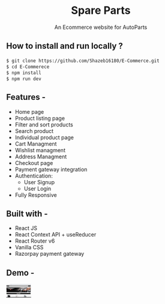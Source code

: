 <div align="center">
  <h1>Spare Parts</h1>
  
  An Ecommerce website for AutoParts 
</div>

## **How to install and run locally ?**

```
$ git clone https://github.com/Shazeb16180/E-Commerce.git
$ cd E-Commerece
$ npm install
$ npm run dev
```
## **Features -**

- Home page
- Product listing page
- Filter and sort products
- Search product
- Individual product page
- Cart Managment
- Wishlist managment
- Address Managment
- Checkout page
- Payment gateway integration
- Authentication:
  - User Signup
  - User Login
 - Fully Responsive

## **Built with -**

- React JS
- React Context API + useReducer
- React Router v6
- Vanilla CSS
- Razorpay payment gateway

## **Demo -**
![screen-gif](/public/Spare.gif)

